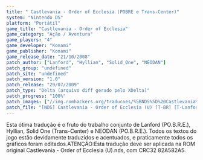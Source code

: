 ```yaml
---
title: " Castlevania - Order of Ecclesia (POBRE e Trans-Center)"
system: "Nintendo DS"
platform: "Portátil"
game_title: "Castlevania - Order of Ecclesia"
game_category: "Ação / Aventura"
game_players: "4"
game_developer: "Konami"
game_publisher: "Konami"
game_release_date: "21/10/2008"
patch_author: ["Lanford", "Hyllian", "Solid_One", "NEODAN"]
patch_group: "undefined"
patch_site: "undefined"
patch_version: "1.0"
patch_release: "29/07/2009"
patch_type: "Delta (arquivo diff gerado pelo XDelta)"
patch_progress: "100%"
patch_images: ["//img.romhackers.org/traducoes/%5BNDS%5D%20Castlevania%20-%20Order%20of%20Ecclesia%20-%20POBRE%20e%20Trans-Center%20-%201.png","//img.romhackers.org/traducoes/%5BNDS%5D%20Castlevania%20-%20Order%20of%20Ecclesia%20-%20POBRE%20e%20Trans-Center%20-%202.png","//img.romhackers.org/traducoes/%5BNDS%5D%20Castlevania%20-%20Order%20of%20Ecclesia%20-%20POBRE%20e%20Trans-Center%20-%203.png"]
patch_file: "[NDS] Castlevania - Order of Ecclesia (U) [T-BR] [T-Lanford, Hyllian, Solid_One e NEODAN G-POBRE e Trans-Center] [V-1.0 P-100% A-2009].zip"
---
```

Esta ótima tradução é o fruto do trabalho conjunto de Lanford (PO.B.R.E.), Hyllian, Solid One (Trans-Center) e NEODAN (PO.B.R.E.). Todos os textos do jogo estão devidamente traduzidos e acentuados, e praticamente todos os gráficos foram editados.ATENÇÃO:Esta tradução deve ser aplicada na ROM original Castlevania - Order of Ecclesia (U).nds, com CRC32 82A582A5.